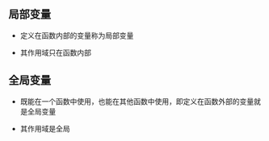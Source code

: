 ## 局部变量

- 定义在函数内部的变量称为局部变量

- 其作用域只在函数内部

## 全局变量

- 既能在一个函数中使用，也能在其他函数中使用，即定义在函数外部的变量就是全局变量

- 其作用域是全局